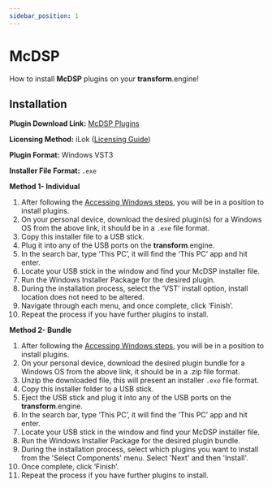 ```yaml
---
sidebar_position: 1
---
```


# McDSP

How to install **McDSP** plugins on your **transform**.engine!

## Installation

**Plugin Download Link:** [McDSP Plugins](https://mcdsp.com/downloads/plugin-downloads/#Plug-ins)

**Licensing Method:** iLok ([Licensing Guide](../ilok.md))

**Plugin Format:** Windows VST3

**Installer File Format:** `.exe`

**Method 1- Individual**

1. After following the [Accessing Windows steps](../installation.md#accessing-the-plugin-host-to-install-plugins), you will be in a position to install plugins.
2. On your personal device, download the desired plugin(s) for a Windows OS from the above link, it should be in a `.exe` file format.
3. Copy this installer file to a USB stick.
4. Plug it into any of the USB ports on the **transform**.engine.
5. In the search bar, type ‘This PC’, it will find the ‘This PC’ app and hit enter.
6. Locate your USB stick in the window and find your McDSP installer file.
7. Run the Windows Installer Package for the desired plugin.
8. During the installation process, select the ‘VST’ install option, install location does not need to be altered.
9. Navigate through each menu, and once complete, click ‘Finish’.
10. Repeat the process if you have further plugins to install.

**Method 2- Bundle**

1. After following the [Accessing Windows steps](../installation.md#accessing-the-plugin-host-to-install-plugins), you will be in a position to install plugins.
2. On your personal device, download the desired plugin bundle for a Windows OS from the above link, it should be in a .zip file format.
3. Unzip the downloaded file, this will present an installer `.exe` file format.
4. Copy this installer folder to a USB stick.
5. Eject the USB stick and plug it into any of the USB ports on the **transform**.engine.
6. In the search bar, type ‘This PC’, it will find the ‘This PC’ app and hit enter.
7. Locate your USB stick in the window and find your McDSP installer file.
8. Run the Windows Installer Package for the desired plugin bundle.
9. During the installation process, select which plugins you want to install from the 'Select Components' menu. Select 'Next' and then 'Install'.
10. Once complete, click ‘Finish’.
11. Repeat the process if you have further plugins to install.
